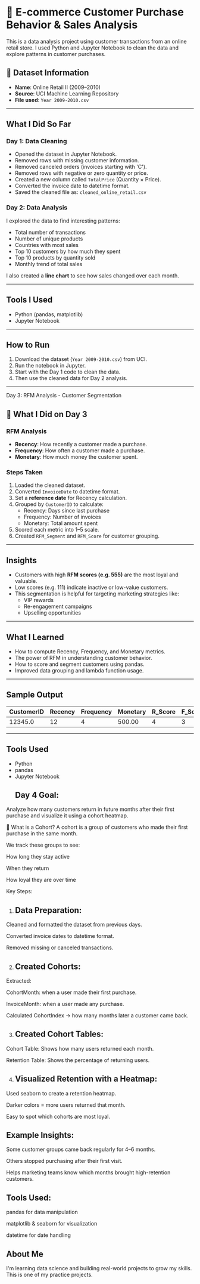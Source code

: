 # 🛒 E-commerce Customer Purchase Behavior & Sales Analysis

This is a data analysis project using customer transactions from an online retail store. I used Python and Jupyter Notebook to clean the data and explore patterns in customer purchases.

## 📁 Dataset Information

- **Name**: Online Retail II (2009–2010)
- **Source**: UCI Machine Learning Repository
- **File used**: `Year 2009-2010.csv`

---

##  What I Did So Far

### Day 1: Data Cleaning

- Opened the dataset in Jupyter Notebook.
- Removed rows with missing customer information.
- Removed canceled orders (invoices starting with 'C').
- Removed rows with negative or zero quantity or price.
- Created a new column called `TotalPrice` (Quantity × Price).
- Converted the invoice date to datetime format.
- Saved the cleaned file as: `cleaned_online_retail.csv`

### Day 2: Data Analysis

I explored the data to find interesting patterns:

- Total number of transactions
- Number of unique products
- Countries with most sales
- Top 10 customers by how much they spent
- Top 10 products by quantity sold
- Monthly trend of total sales

I also created a **line chart** to see how sales changed over each month.

---

##  Tools I Used

- Python (pandas, matplotlib)
- Jupyter Notebook

---

##  How to Run

1. Download the dataset (`Year 2009-2010.csv`) from UCI.
2. Run the notebook in Jupyter.
3. Start with the Day 1 code to clean the data.
4. Then use the cleaned data for Day 2 analysis.

---
Day 3: RFM Analysis - Customer Segmentation
 ## 📌 What I Did on Day 3

###  RFM Analysis

- **Recency**: How recently a customer made a purchase.
- **Frequency**: How often a customer made a purchase.
- **Monetary**: How much money the customer spent.

###  Steps Taken

1. Loaded the cleaned dataset.
2. Converted `InvoiceDate` to datetime format.
3. Set a **reference date** for Recency calculation.
4. Grouped by `CustomerID` to calculate:
   - Recency: Days since last purchase
   - Frequency: Number of invoices
   - Monetary: Total amount spent
5. Scored each metric into 1–5 scale.
6. Created `RFM_Segment` and `RFM_Score` for customer grouping.

---

##  Insights

- Customers with high **RFM scores (e.g. 555)** are the most loyal and valuable.
- Low scores (e.g. 111) indicate inactive or low-value customers.
- This segmentation is helpful for targeting marketing strategies like:
  - VIP rewards
  - Re-engagement campaigns
  - Upselling opportunities

---

##  What I Learned

- How to compute Recency, Frequency, and Monetary metrics.
- The power of RFM in understanding customer behavior.
- How to score and segment customers using pandas.
- Improved data grouping and lambda function usage.

---

##  Sample Output

| CustomerID | Recency | Frequency | Monetary | R_Score | F_Score | M_Score | RFM_Segment | RFM_Score |
|------------|---------|-----------|----------|---------|---------|---------|-------------|-----------|
| 12345.0    |   12    |     4     | 500.00   |    4    |    3    |    2    |     432     |     9     |

---
##  Tools Used

- Python
- pandas
- Jupyter Notebook
  ## Day 4 Goal:
Analyze how many customers return in future months after their first purchase and visualize it using a cohort heatmap.

📌 What is a Cohort?
A cohort is a group of customers who made their first purchase in the same month.

We track these groups to see:

How long they stay active

When they return

How loyal they are over time

 Key Steps:
1. ## Data Preparation:
Cleaned and formatted the dataset from previous days.

Converted invoice dates to datetime format.

Removed missing or canceled transactions.

2. ## Created Cohorts:
Extracted:

CohortMonth: when a user made their first purchase.

InvoiceMonth: when a user made any purchase.

Calculated CohortIndex → how many months later a customer came back.

3. ## Created Cohort Tables:
Cohort Table: Shows how many users returned each month.

Retention Table: Shows the percentage of returning users.

4. ## Visualized Retention with a Heatmap:
Used seaborn to create a retention heatmap.

Darker colors = more users returned that month.

Easy to spot which cohorts are most loyal.

 ## Example Insights:
Some customer groups came back regularly for 4–6 months.

Others stopped purchasing after their first visit.

Helps marketing teams know which months brought high-retention customers.

## Tools Used:
pandas for data manipulation

matplotlib & seaborn for visualization

datetime for date handling






##  About Me

I'm learning data science and building real-world projects to grow my skills. This is one of my practice projects.

